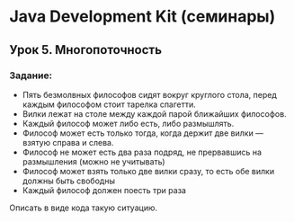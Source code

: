 # Java Development Kit (семинары)
## Урок 5. Многопоточность
### Задание:

- Пять безмолвных философов сидят вокруг круглого стола, перед каждым философом стоит тарелка спагетти.
- Вилки лежат на столе между каждой парой ближайших философов.
- Каждый философ может либо есть, либо размышлять.
- Философ может есть только тогда, когда держит две вилки — взятую справа и слева.
- Философ не может есть два раза подряд, не прервавшись на размышления (можно не учитывать)
- Философ может взять только две вилки сразу, то есть обе вилки должны быть свободны
- Каждый философ должен поесть три раза

Описать в виде кода такую ситуацию. 